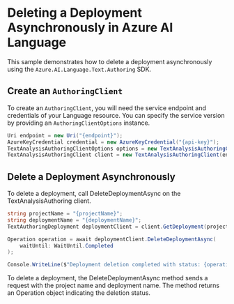 # Deleting a Deployment Asynchronously in Azure AI Language

This sample demonstrates how to delete a deployment asynchronously using the `Azure.AI.Language.Text.Authoring` SDK.

## Create an `AuthoringClient`

To create an `AuthoringClient`, you will need the service endpoint and credentials of your Language resource. You can specify the service version by providing an `AuthoringClientOptions` instance.

```C# Snippet:CreateTextAuthoringClientForSpecificApiVersion
Uri endpoint = new Uri("{endpoint}");
AzureKeyCredential credential = new AzureKeyCredential("{api-key}");
TextAnalysisAuthoringClientOptions options = new TextAnalysisAuthoringClientOptions(TextAnalysisAuthoringClientOptions.ServiceVersion.V2024_11_15_Preview);
TextAnalysisAuthoringClient client = new TextAnalysisAuthoringClient(endpoint, credential, options);
```

## Delete a Deployment Asynchronously

To delete a deployment, call DeleteDeploymentAsync on the TextAnalysisAuthoring client.

```C# Snippet:Sample13_TextAuthoring_DeleteDeploymentAsync
string projectName = "{projectName}";
string deploymentName = "{deploymentName}";
TextAuthoringDeployment deploymentClient = client.GetDeployment(projectName, deploymentName);

Operation operation = await deploymentClient.DeleteDeploymentAsync(
    waitUntil: WaitUntil.Completed
);

Console.WriteLine($"Deployment deletion completed with status: {operation.GetRawResponse().Status}");
```

To delete a deployment, the DeleteDeploymentAsync method sends a request with the project name and deployment name. The method returns an Operation object indicating the deletion status.
